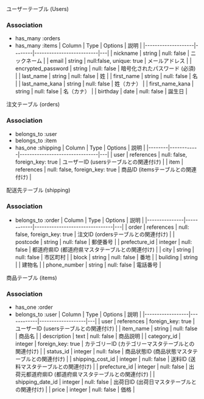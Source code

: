 ユーザーテーブル (Users)
### Association

* has_many :orders
* has_many :items
| Column             | Type   | Options                  | 説明 |
|--------------------|--------|--------------------------|---|
| nickname           | string | null: false | ニックネーム |
| email              | string | null:false, unique: true | メールアドレス |
| encrypted_password | string | null: false              | 暗号化されたパスワード (必須) |
| last_name          | string | null: false              | 姓 |
| first_name         | string | null: false              | 名 |
| last_name_kana     | string | null: false              | 姓（カナ） |
| first_name_kana    | string | null: false              | 名（カナ） |
| birthday           | date   | null: false              | 誕生日 |


注文テーブル (orders)
### Association

* belongs_to :user
* belongs_to :item
* has_one :shipping
| Column | Type       | Options                        | 説明 |
|--------|------------|--------------------------------|---|
| user   | references | null: false, foreign_key: true | ユーザーID (usersテーブルとの関連付け) |
| item   | references | null: false, foreign_key: true | 商品ID (itemsテーブルとの関連付け) |


配送先テーブル (shipping)
### Association

* belongs_to :order
| Column        | Type       | Options                        | 説明 |
|---------------|------------|--------------------------------|---|
| order         | references | null: false, foreign_key: true | 注文ID (ordersテーブルとの関連付け) |
| postcode      | string     | null: false                    | 郵便番号 |
| prefecture_id | integer    | null: false                    | 都道府県ID (都道府県マスタテーブルとの関連付け) |
| city          | string     | null: false                    | 市区町村 |
| block         | string     | null: false                    | 番地 |
| building      | string     |                                | 建物名 |
| phone_number  | string     | null: false                    | 電話番号 |


商品テーブル (items)
### Association

* has_one :order
* belongs_to :user
| Column           | Type       | Options           | 説明 |
|------------------|------------|-------------------|---|
| user             | references | foreign_key: true | ユーザーID (usersテーブルとの関連付け) |
| item_name        | string     | null: false       | 商品名 |
| description      | text       | null: false       | 商品説明 |
| category_id      | integer    | foreign_key: true | カテゴリーID (カテゴリーマスタテーブルとの関連付け) |
| status_id        | integer    | null: false       | 商品状態ID (商品状態マスタテーブルとの関連付け) |
| shipping_cost_id | integer    | null: false       | 送料ID (送料マスタテーブルとの関連付け) |
| prefecture_id    | integer    | null: false       | 出荷元都道府県ID (都道府県マスタテーブルとの関連付け) |
| shipping_date_id | integer    | null: false       | 出荷日ID (出荷日マスタテーブルとの関連付け) |
| price            | integer    | null: false       | 価格 |

